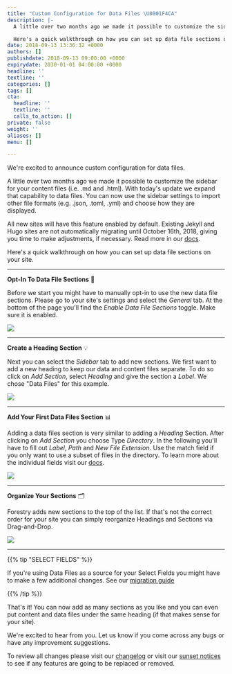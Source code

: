 ```yaml
---
title: "Custom Configuration for Data Files \U0001F4CA"
description: |-
  A little over two months ago we made it possible to customize the sidebar for your content files (i.e. .md and .html). With today's update we expand that capability to data files. You can now use the sidebar settings to import other file formats (e.g. .json, .toml, .yml) and choose how they are displayed.

  Here's a quick walkthrough on how you can set up data file sections on your site.
date: 2018-09-13 13:36:32 +0000
authors: []
publishdate: 2018-09-13 09:00:00 +0000
expirydate: 2030-01-01 04:00:00 +0000
headline: ''
textline: ''
categories: []
tags: []
cta:
  headline: ''
  textline: ''
  calls_to_action: []
private: false
weight: ''
aliases: []
menu: []

---
```

We're excited to announce custom configuration for data files.

A little over two months ago we made it possible to customize the sidebar for your content files (i.e. .md and .html). With today's update we expand that capability to data files. You can now use the sidebar settings to import other file formats (e.g. .json, .toml, .yml) and choose how they are displayed.

All new sites will have this feature enabled by default. Existing Jekyll and Hugo sites are not automatically migrating until October 16th, 2018, giving you time to make adjustments, if necessary. Read more in our [docs](/docs/editing/data-files#existing-jekyll-hugo-projects).

Here's a quick walkthrough on how you can set up data file sections on your site.

***

**Opt-In To Data File Sections** 🔘

Before we start you might have to manually opt-in to use the new data file sections. Please go to your site's settings and select the _General_ tab. At the bottom of the page you'll find the _Enable Data File Sections_ toggle. Make sure it is enabled.

![](/uploads/2018/09/data-file-sections-fixed.png)

***

**Create a Heading Section** 💡

Next you can select the _Sidebar_ tab to add new sections. We first want to add a new heading to keep our data and content files separate. To do so click on _Add Section_, select _Heading_ and give the section a _Label_. We chose "Data Files" for this example.

![](/uploads/2018/09/add_section-1.png)

***

**Add Your First Data Files Section** 📊

Adding a data files section is very similar to adding a _Heading_ Section. After clicking on _Add Section_ you choose Type _Directory_. In the following you'll have to fill out _Label_, _Path_ and _New File Extension_. Use the match field if you only want to use a subset of files in the directory. To learn more about the individual fields visit our [docs](/docs/settings/content-sections/).

![](/uploads/2018/09/datafiles-setup-1.gif)

***

**Organize Your Sections** 🗂️

Forestry adds new sections to the top of the list. If that's not the correct order for your site you can simply reorganize Headings and Sections via Drag-and-Drop.

![](/uploads/2018/09/organize-sections.gif)

***

{{% tip "SELECT FIELDS" %}}

If you're using Data Files as a source for your Select Fields you might have to make a few additional changes. See our [migration guide](/docs/troubleshooting/migrate-select-fields-to-new-data-file-sections/)

{{% /tip %}}

That's it! You can now add as many sections as you like and you can even put content and data files under the same heading (if that makes sense for your site).

We're excited to hear from you. Let us know if you come across any bugs or have any improvement suggestions.

To review all changes please visit our [changelog](/docs/changelog/) or visit our [sunset notices](/docs/sunset/) to see if any features are going to be replaced or removed.